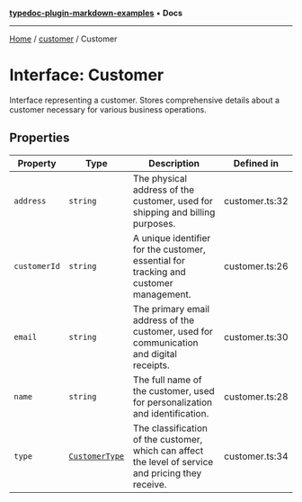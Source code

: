 [**typedoc-plugin-markdown-examples**](../../README.md) • **Docs**

***

[Home](../../README.md) / [customer](../README.md) / Customer

# Interface: Customer

Interface representing a customer.
Stores comprehensive details about a customer necessary for various business operations.

## Properties

| Property | Type | Description | Defined in |
| ------ | ------ | ------ | ------ |
| `address` | `string` | The physical address of the customer, used for shipping and billing purposes. | customer.ts:32 |
| `customerId` | `string` | A unique identifier for the customer, essential for tracking and customer management. | customer.ts:26 |
| `email` | `string` | The primary email address of the customer, used for communication and digital receipts. | customer.ts:30 |
| `name` | `string` | The full name of the customer, used for personalization and identification. | customer.ts:28 |
| `type` | [`CustomerType`](../enumerations/CustomerType.md) | The classification of the customer, which can affect the level of service and pricing they receive. | customer.ts:34 |
